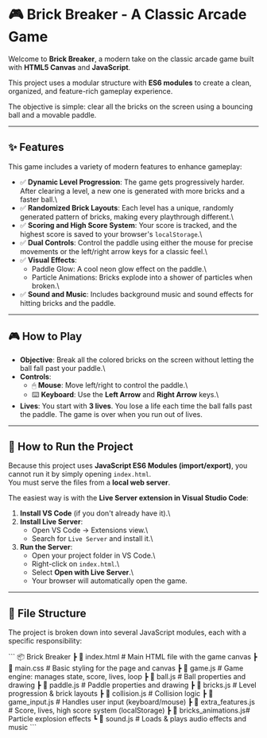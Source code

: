 # 🎮 Brick Breaker - A Classic Arcade Game

Welcome to **Brick Breaker**, a modern take on the classic arcade game
built with **HTML5 Canvas** and **JavaScript**.

This project uses a modular structure with **ES6 modules** to create a
clean, organized, and feature-rich gameplay experience.

The objective is simple: clear all the bricks on the screen using a
bouncing ball and a movable paddle.

------------------------------------------------------------------------

## ✨ Features

This game includes a variety of modern features to enhance gameplay:

-   ✅ **Dynamic Level Progression**: The game gets progressively
    harder. After clearing a level, a new one is generated with more
    bricks and a faster ball.\
-   ✅ **Randomized Brick Layouts**: Each level has a unique, randomly
    generated pattern of bricks, making every playthrough different.\
-   ✅ **Scoring and High Score System**: Your score is tracked, and the
    highest score is saved to your browser's `localStorage`.\
-   ✅ **Dual Controls**: Control the paddle using either the mouse for
    precise movements or the left/right arrow keys for a classic feel.\
-   ✅ **Visual Effects**:
    -   Paddle Glow: A cool neon glow effect on the paddle.\
    -   Particle Animations: Bricks explode into a shower of particles
        when broken.\
-   ✅ **Sound and Music**: Includes background music and sound effects
    for hitting bricks and the paddle.

------------------------------------------------------------------------

## 🎮 How to Play

-   **Objective**: Break all the colored bricks on the screen without
    letting the ball fall past your paddle.\
-   **Controls**:
    -   🖱 **Mouse**: Move left/right to control the paddle.\
    -   ⌨️ **Keyboard**: Use the **Left Arrow** and **Right Arrow**
        keys.\
-   **Lives**: You start with **3 lives**. You lose a life each time the
    ball falls past the paddle. The game is over when you run out of
    lives.

------------------------------------------------------------------------

## 🚀 How to Run the Project

Because this project uses **JavaScript ES6 Modules (import/export)**,
you cannot run it by simply opening `index.html`.\
You must serve the files from a **local web server**.

The easiest way is with the **Live Server extension in Visual Studio
Code**:

1.  **Install VS Code** (if you don't already have it).\
2.  **Install Live Server**:
    -   Open VS Code → Extensions view.\
    -   Search for `Live Server` and install it.\
3.  **Run the Server**:
    -   Open your project folder in VS Code.\
    -   Right-click on `index.html`.\
    -   Select **Open with Live Server**.\
    -   Your browser will automatically open the game.

------------------------------------------------------------------------

## 📂 File Structure

The project is broken down into several JavaScript modules, each with a
specific responsibility:

\`\`\` 📦 Brick Breaker ┣ 📜 index.html \# Main HTML file with the game
canvas ┣ 📜 main.css \# Basic styling for the page and canvas ┣ 📜
game.js \# Game engine: manages state, score, lives, loop ┣ 📜 ball.js
\# Ball properties and drawing ┣ 📜 paddle.js \# Paddle properties and
drawing ┣ 📜 bricks.js \# Level progression & brick layouts ┣ 📜
collision.js \# Collision logic ┣ 📜 game_input.js \# Handles user input
(keyboard/mouse) ┣ 📜 extra_features.js \# Score, lives, high score
system (localStorage) ┣ 📜 bricks_animations.js# Particle explosion
effects ┗ 📜 sound.js \# Loads & plays audio effects and music \`\`\`